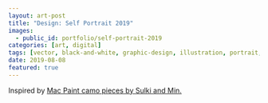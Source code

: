```yaml
---
layout: art-post
title: "Design: Self Portrait 2019"
images:
  - public_id: portfolio/self-portrait-2019
categories: [art, digital]
tags: [vector, black-and-white, graphic-design, illustration, portrait, pattern]
date: 2019-08-08
featured: true
---
```

Inspired by [Mac Paint camo pieces by Sulki and Min.](https://www.sulki-min.com/wp/camouflage-patterns-rendered-with-macpaint-patterns/)
